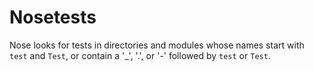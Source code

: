 # Nosetests
Nose looks for tests in directories and modules whose names start with `test` and `Test`, or contain a '_', '.', or '-' followed by `test` or `Test`.